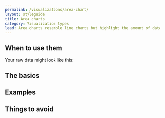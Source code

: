 ```yaml
---
permalink: /visualizations/area-chart/
layout: styleguide
title: Area charts
category: Visualization types
lead: Area charts resemble line charts but highlight the amount of data _under_ each line.  
---
```


## When to use them

Your raw data might look like this:

## The basics


## Examples

## Things to avoid
